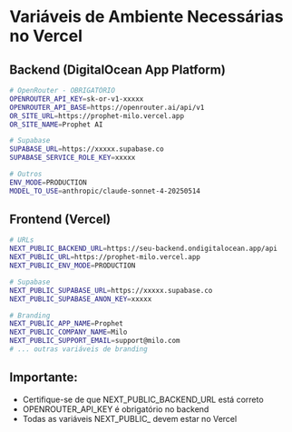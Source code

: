 # Variáveis de Ambiente Necessárias no Vercel

## Backend (DigitalOcean App Platform)

```bash
# OpenRouter - OBRIGATÓRIO
OPENROUTER_API_KEY=sk-or-v1-xxxxx
OPENROUTER_API_BASE=https://openrouter.ai/api/v1
OR_SITE_URL=https://prophet-milo.vercel.app
OR_SITE_NAME=Prophet AI

# Supabase
SUPABASE_URL=https://xxxxx.supabase.co
SUPABASE_SERVICE_ROLE_KEY=xxxxx

# Outros
ENV_MODE=PRODUCTION
MODEL_TO_USE=anthropic/claude-sonnet-4-20250514
```

## Frontend (Vercel)

```bash
# URLs
NEXT_PUBLIC_BACKEND_URL=https://seu-backend.ondigitalocean.app/api
NEXT_PUBLIC_URL=https://prophet-milo.vercel.app
NEXT_PUBLIC_ENV_MODE=PRODUCTION

# Supabase
NEXT_PUBLIC_SUPABASE_URL=https://xxxxx.supabase.co
NEXT_PUBLIC_SUPABASE_ANON_KEY=xxxxx

# Branding
NEXT_PUBLIC_APP_NAME=Prophet
NEXT_PUBLIC_COMPANY_NAME=Milo
NEXT_PUBLIC_SUPPORT_EMAIL=support@milo.com
# ... outras variáveis de branding
```

## Importante:
- Certifique-se de que NEXT_PUBLIC_BACKEND_URL está correto
- OPENROUTER_API_KEY é obrigatório no backend
- Todas as variáveis NEXT_PUBLIC_ devem estar no Vercel